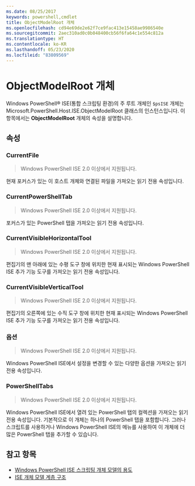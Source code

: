 ```yaml
---
ms.date: 08/25/2017
keywords: powershell,cmdlet
title: ObjectModelRoot 개체
ms.openlocfilehash: cd94e69de2e62f7ce9fac413e15458ae9986540e
ms.sourcegitcommit: 2aec310ad0c0b048400cb56f6fa64c1e554c812a
ms.translationtype: HT
ms.contentlocale: ko-KR
ms.lasthandoff: 05/23/2020
ms.locfileid: "83809569"
---
```

# <a name="the-objectmodelroot-object"></a>ObjectModelRoot 개체

Windows PowerShell® ISE(통합 스크립팅 환경)의 주 루트 개체인 `$psISE` 개체는 Microsoft.PowerShell.Host.ISE.ObjectModelRoot 클래스의 인스턴스입니다. 이 항목에서는 **ObjectModelRoot** 개체의 속성을 설명합니다.

## <a name="properties"></a>속성

### <a name="currentfile"></a>CurrentFile

> Windows PowerShell ISE 2.0 이상에서 지원됩니다.

현재 포커스가 있는 이 호스트 개체와 연결된 파일을 가져오는 읽기 전용 속성입니다.

### <a name="currentpowershelltab"></a>CurrentPowerShellTab

> Windows PowerShell ISE 2.0 이상에서 지원됩니다.

포커스가 있는 PowerShell 탭을 가져오는 읽기 전용 속성입니다.

### <a name="currentvisiblehorizontaltool"></a>CurrentVisibleHorizontalTool

> Windows PowerShell ISE 2.0 이상에서 지원됩니다.

편집기의 맨 아래에 있는 수평 도구 창에 위치한 현재 표시되는 Windows PowerShell ISE 추가 기능 도구를 가져오는 읽기 전용 속성입니다.

### <a name="currentvisibleverticaltool"></a>CurrentVisibleVerticalTool

> Windows PowerShell ISE 2.0 이상에서 지원됩니다.

편집기의 오른쪽에 있는 수직 도구 창에 위치한 현재 표시되는 Windows PowerShell ISE 추가 기능 도구를 가져오는 읽기 전용 속성입니다.

### <a name="options"></a>옵션

> Windows PowerShell ISE 2.0 이상에서 지원됩니다.

Windows PowerShell ISE에서 설정을 변경할 수 있는 다양한 옵션을 가져오는 읽기 전용 속성입니다.

### <a name="powershelltabs"></a>PowerShellTabs

> Windows PowerShell ISE 2.0 이상에서 지원됩니다.

Windows PowerShell ISE에서 열려 있는 PowerShell 탭의 컬렉션을 가져오는 읽기 전용 속성입니다. 기본적으로 이 개체는 하나의 PowerShell 탭을 포함합니다. 그러나 스크립트를 사용하거나 Windows PowerShell ISE의 메뉴를 사용하여 이 개체에 더 많은 PowerShell 탭을 추가할 수 있습니다.

## <a name="see-also"></a>참고 항목

- [Windows PowerShell ISE 스크립팅 개체 모델의 용도](Purpose-of-the-Windows-PowerShell-ISE-Scripting-Object-Model.md)
- [ISE 개체 모델 계층 구조](The-ISE-Object-Model-Hierarchy.md)
